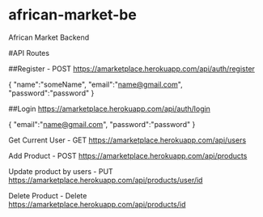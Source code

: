 # african-market-be
African Market Backend

#API Routes

##Register - POST https://amarketplace.herokuapp.com/api/auth/register

{
	"name":"someName",
	"email":"name@gmail.com",
	"password":"password"
}

##Login https://amarketplace.herokuapp.com/api/auth/login

{
	"email":"name@gmail.com",
	"password":"password"
}

Get Current User - GET
https://amarketplace.herokuapp.com/api/users


Add Product - POST
https://amarketplace.herokuapp.com/api/products

Update product by users - PUT
https://amarketplace.herokuapp.com/api/products/user/id

Delete Product - Delete
https://amarketplace.herokuapp.com/api/products/id